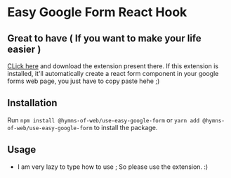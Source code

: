 # Easy Google Form React Hook

## Great to have ( If you want to make your life easier )
  [CLick here](https://github.com/hymnsOfWeb/useEasyGoogleForm-extension) and download the extension present there. If this extension is installed, it'll automatically create a react form component in your google forms web page, you just have to copy paste hehe ;)

## Installation
  Run `npm install @hymns-of-web/use-easy-google-form` or `yarn add @hymns-of-web/use-easy-google-form` to install the package.  

## Usage
  - I am very lazy to type how to use ; So please use the extension. :)